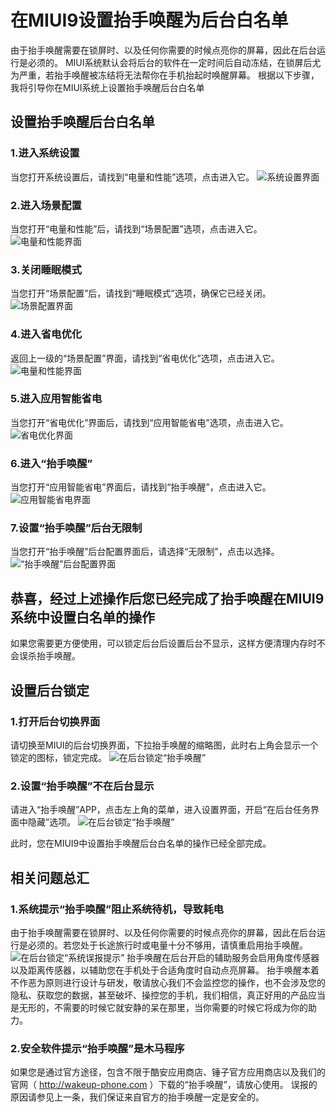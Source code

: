 # 在MIUI9设置抬手唤醒为后台白名单
由于抬手唤醒需要在锁屏时、以及任何你需要的时候点亮你的屏幕，因此在后台运行是必须的。
MIUI系统默认会将后台的软件在一定时间后自动冻结，在锁屏后尤为严重，若抬手唤醒被冻结将无法帮你在手机抬起时唤醒屏幕。
根据以下步骤，我将引导你在MIUI系统上设置抬手唤醒后台白名单

## 设置抬手唤醒后台白名单

### 1.进入系统设置
当您打开系统设置后，请找到“电量和性能”选项，点击进入它。
![系统设置界面](https://github.com/kongzue/Res/raw/master/app/src/main/res/mipmap-xxxhdpi/a1.png)

### 2.进入场景配置
当您打开“电量和性能”后，请找到“场景配置”选项，点击进入它。
![电量和性能界面](https://github.com/kongzue/Res/raw/master/app/src/main/res/mipmap-xxxhdpi/a2.png)

### 3.关闭睡眠模式
当您打开“场景配置”后，请找到“睡眠模式”选项，确保它已经关闭。
![场景配置界面](https://github.com/kongzue/Res/raw/master/app/src/main/res/mipmap-xxxhdpi/a4.png)

### 4.进入省电优化
返回上一级的“场景配置”界面，请找到“省电优化”选项，点击进入它。
![电量和性能界面](https://github.com/kongzue/Res/raw/master/app/src/main/res/mipmap-xxxhdpi/a3.png)

### 5.进入应用智能省电
当您打开“省电优化”界面后，请找到“应用智能省电”选项，点击进入它。
![省电优化界面](https://github.com/kongzue/Res/raw/master/app/src/main/res/mipmap-xxxhdpi/a9.png)

### 6.进入“抬手唤醒”
当您打开“应用智能省电”界面后，请找到“抬手唤醒”，点击进入它。
![应用智能省电界面](https://github.com/kongzue/Res/raw/master/app/src/main/res/mipmap-xxxhdpi/a5.png)

### 7.设置“抬手唤醒”后台无限制
当您打开“抬手唤醒”后台配置界面后，请选择“无限制”，点击以选择。
![“抬手唤醒”后台配置界面](https://github.com/kongzue/Res/raw/master/app/src/main/res/mipmap-xxxhdpi/a6.png)

## 恭喜，经过上述操作后您已经完成了抬手唤醒在MIUI9系统中设置白名单的操作
如果您需要更方便使用，可以锁定后台后设置后台不显示，这样方便清理内存时不会误杀抬手唤醒。

## 设置后台锁定

### 1.打开后台切换界面
请切换至MIUI的后台切换界面，下拉抬手唤醒的缩略图，此时右上角会显示一个锁定的图标，锁定完成。
![在后台锁定“抬手唤醒”](https://github.com/kongzue/Res/raw/master/app/src/main/res/mipmap-xxxhdpi/a7.png)

### 2.设置“抬手唤醒”不在后台显示
请进入“抬手唤醒”APP，点击左上角的菜单，进入设置界面，开启“在后台任务界面中隐藏”选项。
![在后台锁定“抬手唤醒”](https://github.com/kongzue/Res/raw/master/app/src/main/res/mipmap-xxxhdpi/a8.png)

此时，您在MIUI9中设置抬手唤醒后台白名单的操作已经全部完成。

## 相关问题总汇

### 1.系统提示“抬手唤醒”阻止系统待机，导致耗电
由于抬手唤醒需要在锁屏时、以及任何你需要的时候点亮你的屏幕，因此在后台运行是必须的。若您处于长途旅行时或电量十分不够用，请慎重启用抬手唤醒。
![在后台锁定“系统误报提示”](https://github.com/kongzue/Res/blob/master/app/src/main/res/mipmap-xxxhdpi/a10.png)
抬手唤醒在后台开启的辅助服务会启用角度传感器以及距离传感器，以辅助您在手机处于合适角度时自动点亮屏幕。
抬手唤醒本着不作恶为原则进行设计与研发，敬请放心我们不会监控您的操作，也不会涉及您的隐私、获取您的数据，甚至破坏、操控您的手机，我们相信，真正好用的产品应当是无形的，不需要的时候它就安静的呆在那里，当你需要的时候它将成为你的助力。

### 2.安全软件提示“抬手唤醒”是木马程序
如果您是通过官方途径，包含不限于酷安应用商店、锤子官方应用商店以及我们的官网（ http://wakeup-phone.com ）下载的“抬手唤醒”，请放心使用。
误报的原因请参见上一条，我们保证来自官方的抬手唤醒一定是安全的。
